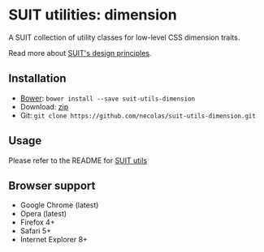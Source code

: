 # SUIT utilities: dimension

A SUIT collection of utility classes for low-level CSS dimension traits.

Read more about [SUIT's design principles](https://github.com/necolas/suit/).

## Installation

* [Bower](http://bower.io/): `bower install --save suit-utils-dimension`
* Download: [zip](https://github.com/necolas/suit-utils-dimension/zipball/master)
* Git: `git clone https://github.com/necolas/suit-utils-dimension.git`

## Usage

Please refer to the README for [SUIT utils](https://github.com/necolas/suit-utils/)

## Browser support

* Google Chrome (latest)
* Opera (latest)
* Firefox 4+
* Safari 5+
* Internet Explorer 8+
